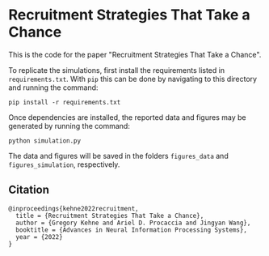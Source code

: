 # Recruitment Strategies That Take a Chance

This is the code for the paper "Recruitment Strategies That Take a Chance".

To replicate the simulations, first install the requirements listed in `requirements.txt`.
With `pip` this can be done by navigating to this directory and running the command:

```
pip install -r requirements.txt
```

Once dependencies are installed, the reported data and figures may be generated by running the command:

```
python simulation.py
```
The data and figures will be saved in the folders `figures_data` and `figures_simulation`, respectively.

## Citation
```
@inproceedings{kehne2022recruitment,
  title = {Recruitment Strategies That Take a Chance},
  author = {Gregory Kehne and Ariel D. Procaccia and Jingyan Wang},
  booktitle = {Advances in Neural Information Processing Systems},
  year = {2022}
}
```
